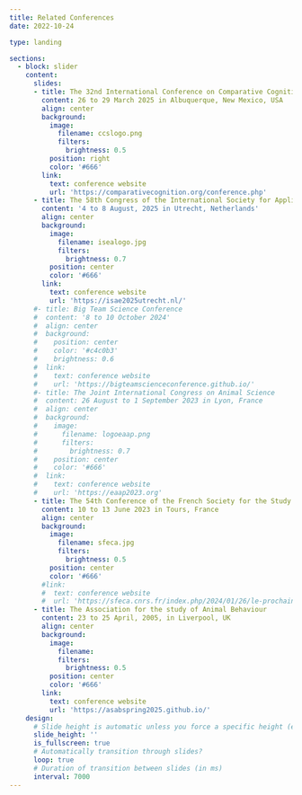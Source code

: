 ```yaml
---
title: Related Conferences
date: 2022-10-24

type: landing

sections:
  - block: slider
    content:
      slides:
      - title: The 32nd International Conference on Comparative Cognition
        content: 26 to 29 March 2025 in Albuquerque, New Mexico, USA
        align: center
        background:
          image:
            filename: ccslogo.png
            filters:
              brightness: 0.5
          position: right
          color: '#666'
        link:
          text: conference website
          url: 'https://comparativecognition.org/conference.php'
      - title: The 58th Congress of the International Society for Applied Ethology
        content: '4 to 8 August, 2025 in Utrecht, Netherlands'
        align: center
        background:
          image:
            filename: isealogo.jpg
            filters:
              brightness: 0.7
          position: center
          color: '#666'
        link:
          text: conference website
          url: 'https://isae2025utrecht.nl/'
      #- title: Big Team Science Conference
      #  content: '8 to 10 October 2024'
      #  align: center
      #  background:
      #    position: center
      #    color: '#c4c0b3'
      #    brightness: 0.6
      #  link:
      #    text: conference website
      #    url: 'https://bigteamscienceconference.github.io/'
      #- title: The Joint International Congress on Animal Science
      #  content: 26 August to 1 September 2023 in Lyon, France
      #  align: center
      #  background:
      #    image:
      #      filename: logoeaap.png
      #      filters:
      #        brightness: 0.7
      #    position: center
      #    color: '#666'
      #  link:
      #    text: conference website
      #    url: 'https://eaap2023.org'
      - title: The 54th Conference of the French Society for the Study of Animal Behavior
        content: 10 to 13 June 2023 in Tours, France
        align: center
        background:
          image:
            filename: sfeca.jpg
            filters:
              brightness: 0.5
          position: center
          color: '#666'
        #link:
        #  text: conference website
        #  url: 'https://sfeca.cnrs.fr/index.php/2024/01/26/le-prochain-colloque-aura-lieu-a-albi/'
      - title: The Association for the study of Animal Behaviour
        content: 23 to 25 April, 2005, in Liverpool, UK
        align: center
        background:
          image:
            filename: 
            filters:
              brightness: 0.5
          position: center
          color: '#666'
        link:
          text: conference website
          url: 'https://asabspring2025.github.io/'
    design:
      # Slide height is automatic unless you force a specific height (e.g. '400px')
      slide_height: ''
      is_fullscreen: true
      # Automatically transition through slides?
      loop: true
      # Duration of transition between slides (in ms)
      interval: 7000
---
```

